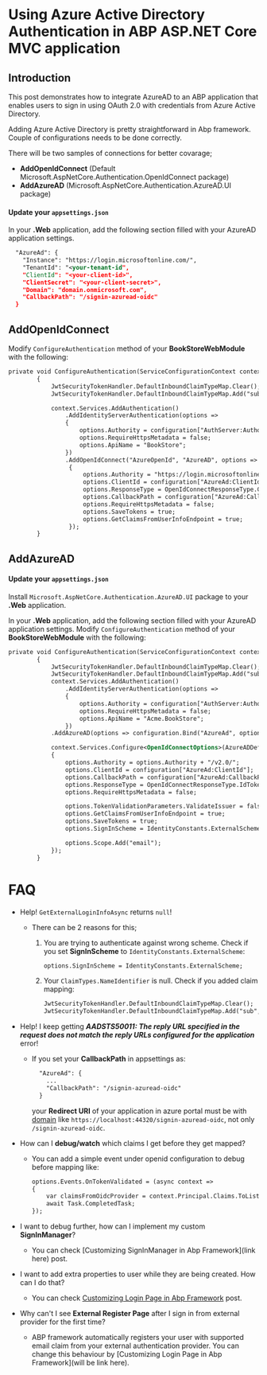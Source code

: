 # Using Azure Active Directory Authentication in ABP ASP.NET Core MVC application

## Introduction

This post demonstrates how to  integrate AzureAD to an ABP application that enables users to sign in using OAuth 2.0 with credentials from Azure Active Directory. 

Adding Azure Active Directory is pretty straightforward in Abp framework. Couple of configurations needs to be done correctly. 

There will be two samples of connections for better covarage;

- **AddOpenIdConnect** (Default Microsoft.AspNetCore.Authentication.OpenIdConnect package)
- **AddAzureAD** (Microsoft.AspNetCore.Authentication.AzureAD.UI package)



#### **Update your `appsettings.json`**

In your **.Web** application, add the following section filled with your AzureAD application settings.

````xml
  "AzureAd": {
    "Instance": "https://login.microsoftonline.com/",
    "TenantId": "<your-tenant-id",
    "ClientId": "<your-client-id>",
	"ClientSecret": "<your-client-secret>",
    "Domain": "domain.onmicrosoft.com",
    "CallbackPath": "/signin-azuread-oidc"	
  }
````



## AddOpenIdConnect 

Modify `ConfigureAuthentication` method of your **BookStoreWebModule** with the following:

````xml
private void ConfigureAuthentication(ServiceConfigurationContext context, IConfiguration configuration)
        {
            JwtSecurityTokenHandler.DefaultInboundClaimTypeMap.Clear();
            JwtSecurityTokenHandler.DefaultInboundClaimTypeMap.Add("sub", ClaimTypes.NameIdentifier);

            context.Services.AddAuthentication()
                .AddIdentityServerAuthentication(options =>
                {
                    options.Authority = configuration["AuthServer:Authority"];
                    options.RequireHttpsMetadata = false;
                    options.ApiName = "BookStore";
                })
                .AddOpenIdConnect("AzureOpenId", "AzureAD", options =>
                 {
                     options.Authority = "https://login.microsoftonline.com/" + configuration["AzureAd:TenantId"];
                     options.ClientId = configuration["AzureAd:ClientId"];
                     options.ResponseType = OpenIdConnectResponseType.CodeIdToken;
                     options.CallbackPath = configuration["AzureAd:CallbackPath"];
                     options.RequireHttpsMetadata = false;
                     options.SaveTokens = true;
                     options.GetClaimsFromUserInfoEndpoint = true;
                 });
        }
````



## AddAzureAD

#### **Update your `appsettings.json`**

Install `Microsoft.AspNetCore.Authentication.AzureAD.UI` package to your **.Web** application.

In your **.Web** application, add the following section filled with your AzureAD application settings. Modify `ConfigureAuthentication` method of your **BookStoreWebModule** with the following:

````xml
private void ConfigureAuthentication(ServiceConfigurationContext context, IConfiguration configuration)
        {
            JwtSecurityTokenHandler.DefaultInboundClaimTypeMap.Clear();
            JwtSecurityTokenHandler.DefaultInboundClaimTypeMap.Add("sub", ClaimTypes.NameIdentifier);
            context.Services.AddAuthentication()
                .AddIdentityServerAuthentication(options =>
                {
                    options.Authority = configuration["AuthServer:Authority"];
                    options.RequireHttpsMetadata = false;
                    options.ApiName = "Acme.BookStore";
                })
            .AddAzureAD(options => configuration.Bind("AzureAd", options));

            context.Services.Configure<OpenIdConnectOptions>(AzureADDefaults.OpenIdScheme, options =>
            {
                options.Authority = options.Authority + "/v2.0/";         
                options.ClientId = configuration["AzureAd:ClientId"];
                options.CallbackPath = configuration["AzureAd:CallbackPath"];
                options.ResponseType = OpenIdConnectResponseType.IdToken;
                options.RequireHttpsMetadata = false;

                options.TokenValidationParameters.ValidateIssuer = false; 
                options.GetClaimsFromUserInfoEndpoint = true;
                options.SaveTokens = true;
                options.SignInScheme = IdentityConstants.ExternalScheme;

                options.Scope.Add("email");
            });
		}
````



# FAQ

* Help! `GetExternalLoginInfoAsync` returns `null`!

  * There can be 2 reasons for this;

    1. You are trying to authenticate against wrong scheme. Check if you set **SignInScheme** to `IdentityConstants.ExternalScheme`:

       ````xml
       options.SignInScheme = IdentityConstants.ExternalScheme;
       ````

    2. Your `ClaimTypes.NameIdentifier` is null. Check if you added claim mapping: 

       ````xml
       JwtSecurityTokenHandler.DefaultInboundClaimTypeMap.Clear();
       JwtSecurityTokenHandler.DefaultInboundClaimTypeMap.Add("sub", ClaimTypes.NameIdentifier);
       ````


* Help! I keep getting ***AADSTS50011: The reply URL specified in the request does not match the reply URLs configured for the application*** error!

  * If you set your **CallbackPath** in appsettings as:

    ````xml
      "AzureAd": {
        ...
        "CallbackPath": "/signin-azuread-oidc"	
      }
    ````

    your **Redirect URI** of your application in azure portal must be with <u>domain</u> like `https://localhost:44320/signin-azuread-oidc`, not only `/signin-azuread-oidc`. 

* How can I **debug/watch** which claims I get before they get mapped?

  * You can add a simple event under openid configuration to debug before mapping like: 

    ````xml
    options.Events.OnTokenValidated = (async context =>
    {
    	var claimsFromOidcProvider = context.Principal.Claims.ToList();
    	await Task.CompletedTask;
    });
    ````

* I want to debug further, how can I implement my custom **SignInManager**?

  * You can check [Customizing SignInManager in Abp Framework](link here) post.

* I want to add extra properties to user while they are being created. How can I do that?

  * You can check [Customizing Login Page in Abp Framework]() post.

* Why can't I see **External Register Page** after I sign in from external provider for the first time?

  * ABP framework automatically registers your user with supported email claim from your external authentication provider. You can change this behaviour by [Customizing Login Page in Abp Framework](will be link here).

